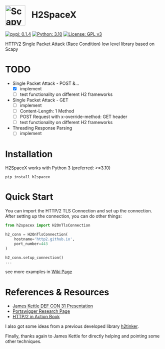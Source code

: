 # <img src="https://github.com/nxenon/h2spacex/assets/61124903/fd6387bf-15e8-4a5d-816b-cf5e079e07cc" width="64" valign="middle" alt="Scapy" />&nbsp;&nbsp; H2SpaceX

[![pypi: 0.1.4](https://img.shields.io/badge/pypi-0.1.4-8c34eb.svg)](https://pypi.org/project/h2spacex/)
[![Python: 3.10](https://img.shields.io/badge/Python->=3.10-blue.svg)](https://www.python.org)
[![License: GPL v3](https://img.shields.io/badge/License-GPL%20v3-006112.svg)](https://github.com/nxenon/h2spacex/blob/main/LICENSE)

HTTP/2 Single Packet Attack (Race Condition) low level library based on Scapy

# TODO

- Single Packet Attack - POST &...
  - [x] implement
  - [ ] test functionality on different H2 frameworks
- Single Packet Attack - GET
  - [ ] implement
  - [ ] Content-Length: 1 Method
  - [ ] POST Request with x-override-method: GET header
  - [ ] test functionality on different H2 frameworks
- Threading Response Parsing
  - [ ] implement

# Installation
H2SpaceX works with Python 3 (preferred: >=3.10)

    pip install h2spacex

# Quick Start
You can import the HTTP/2 TLS Connection and set up the connection. After setting up the connection, you can do other things:

```python
from h2spacex import H2OnTlsConnection

h2_conn = H2OnTlsConnection(
    hostname='http2.github.io',
    port_number=443
)

h2_conn.setup_connection()
...
```
see more examples in [Wiki Page](https://github.com/nxenon/h2spacex/wiki/Quick-Start-Examples)

# References & Resources

- [James Kettle DEF CON 31 Presentation](https://youtu.be/tKJzsaB1ZvI?si=6uAuzOt3wjnEGYP6)
- [Portswigger Research Page](https://portswigger.net/research/smashing-the-state-machine#single-packet-attack)
- [HTTP/2 in Action Book](https://www.manning.com/books/http2-in-action)

I also got some ideas from a previous developed library [h2tinker](https://github.com/kspar/h2tinker).

Finally, thanks again to James Kettle for directly helping and pointing some other techniques.
